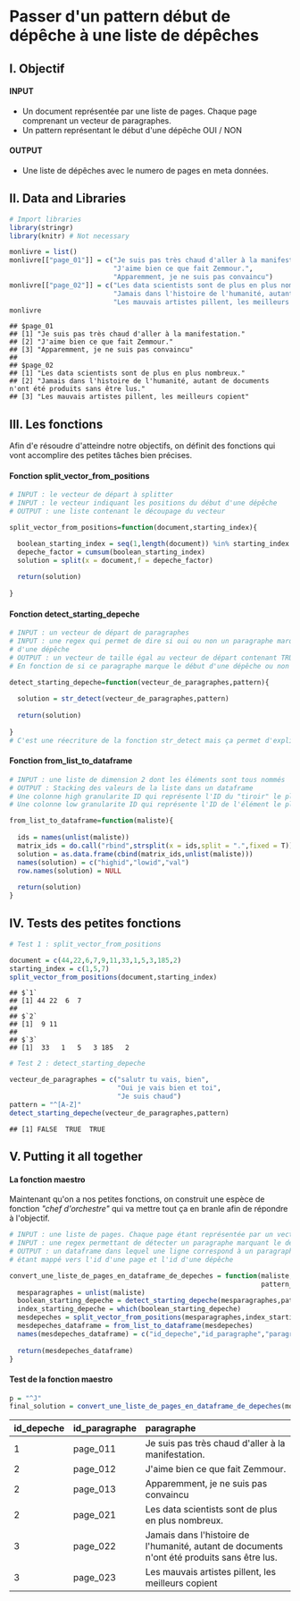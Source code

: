 Passer d'un pattern début de dépêche à une liste de dépêches
================

I. Objectif
-----------

#### INPUT

-   Un document représentée par une liste de pages. Chaque page comprenant un vecteur de paragraphes.
-   Un pattern représentant le début d'une dépêche OUI / NON

#### OUTPUT

-   Une liste de dépêches avec le numero de pages en meta données.

II. Data and Libraries
----------------------

``` r
# Import libraries
library(stringr)
library(knitr) # Not necessary

monlivre = list()
monlivre[["page_01"]] = c("Je suis pas très chaud d'aller à la manifestation.",
                          "J'aime bien ce que fait Zemmour.",
                          "Apparemment, je ne suis pas convaincu")
monlivre[["page_02"]] = c("Les data scientists sont de plus en plus nombreux.",
                          "Jamais dans l'histoire de l'humanité, autant de documents n'ont été produits sans être lus.",
                          "Les mauvais artistes pillent, les meilleurs copient")
monlivre
```

    ## $page_01
    ## [1] "Je suis pas très chaud d'aller à la manifestation."
    ## [2] "J'aime bien ce que fait Zemmour."                  
    ## [3] "Apparemment, je ne suis pas convaincu"             
    ## 
    ## $page_02
    ## [1] "Les data scientists sont de plus en plus nombreux."                                         
    ## [2] "Jamais dans l'histoire de l'humanité, autant de documents n'ont été produits sans être lus."
    ## [3] "Les mauvais artistes pillent, les meilleurs copient"

III. Les fonctions
------------------

Afin d'e résoudre d'atteindre notre objectifs, on définit des fonctions qui vont accomplire des petites tâches bien précises.

#### Fonction split\_vector\_from\_positions

``` r
# INPUT : le vecteur de départ à splitter
# INPUT : le vecteur indiquant les positions du début d'une dépêche
# OUTPUT : une liste contenant le découpage du vecteur

split_vector_from_positions=function(document,starting_index){

  boolean_starting_index = seq(1,length(document)) %in% starting_index
  depeche_factor = cumsum(boolean_starting_index)
  solution = split(x = document,f = depeche_factor)
  
  return(solution)
  
}
```

#### Fonction detect\_starting\_depeche

``` r
# INPUT : un vecteur de départ de paragraphes
# INPUT : une regex qui permet de dire si oui ou non un paragraphe marque le début
# d'une dépêche
# OUTPUT : un vecteur de taille égal au vecteur de départ contenant TRUE ou FALSE
# En fonction de si ce paragraphe marque le début d'une dépêche ou non

detect_starting_depeche=function(vecteur_de_paragraphes,pattern){
  
  solution = str_detect(vecteur_de_paragraphes,pattern)
  
  return(solution)
  
}
# C'est une réecriture de la fonction str_detect mais ça permet d'expliquer la démarche générale.
```

#### Fonction from\_list\_to\_dataframe

``` r
# INPUT : une liste de dimension 2 dont les éléments sont tous nommés
# OUTPUT : Stacking des valeurs de la liste dans un dataframe
# Une colonne high granularite ID qui représente l'ID du "tiroir" le plus haut dans la hierarchie
# Une colonne low granularite ID qui représente l'ID de l'élément le plus bas dans la hiérarchie 

from_list_to_dataframe=function(maliste){
  
  ids = names(unlist(maliste))
  matrix_ids = do.call("rbind",strsplit(x = ids,split = ".",fixed = T))
  solution = as.data.frame(cbind(matrix_ids,unlist(maliste)))
  names(solution) = c("highid","lowid","val")
  row.names(solution) = NULL
  
  return(solution)
}
```

IV. Tests des petites fonctions
-------------------------------

``` r
# Test 1 : split_vector_from_positions

document = c(44,22,6,7,9,11,33,1,5,3,185,2)
starting_index = c(1,5,7)
split_vector_from_positions(document,starting_index)
```

    ## $`1`
    ## [1] 44 22  6  7
    ## 
    ## $`2`
    ## [1]  9 11
    ## 
    ## $`3`
    ## [1]  33   1   5   3 185   2

``` r
# Test 2 : detect_starting_depeche

vecteur_de_paragraphes = c("salutr tu vais, bien",
                           "Oui je vais bien et toi",
                           "Je suis chaud")
pattern = "^[A-Z]"
detect_starting_depeche(vecteur_de_paragraphes,pattern)
```

    ## [1] FALSE  TRUE  TRUE

V. Putting it all together
--------------------------

#### La fonction maestro

Maintenant qu'on a nos petites fonctions, on construit une espèce de fonction *"chef d'orchestre"* qui va mettre tout ça en branle afin de répondre à l'objectif.

``` r
# INPUT : une liste de pages. Chaque page étant représentée par un vecteur de paragraphe
# INPUT : une regex permettant de détecter un paragraphe marquant le début d'une dépêche
# OUTPUT : un dataframe dans lequel une ligne correspond à un paragraphe. Chaque paragraphe
# étant mappé vers l'id d'une page et l'id d'une dépêche

convert_une_liste_de_pages_en_dataframe_de_depeches = function(maliste,
                                                               pattern_to_detect_starting_depeche){
  mesparagraphes = unlist(maliste)
  boolean_starting_depeche = detect_starting_depeche(mesparagraphes,pattern_to_detect_starting_depeche)
  index_starting_depeche = which(boolean_starting_depeche)
  mesdepeches = split_vector_from_positions(mesparagraphes,index_starting_depeche)
  mesdepeches_dataframe = from_list_to_dataframe(mesdepeches)
  names(mesdepeches_dataframe) = c("id_depeche","id_paragraphe","paragraphe")
  
  return(mesdepeches_dataframe)
}
```

#### Test de la fonction maestro

``` r
p = "^J"
final_solution = convert_une_liste_de_pages_en_dataframe_de_depeches(monlivre,p)
```

| id\_depeche | id\_paragraphe | paragraphe                                                                                  |
|:------------|:---------------|:--------------------------------------------------------------------------------------------|
| 1           | page\_011      | Je suis pas très chaud d'aller à la manifestation.                                          |
| 2           | page\_012      | J'aime bien ce que fait Zemmour.                                                            |
| 2           | page\_013      | Apparemment, je ne suis pas convaincu                                                       |
| 2           | page\_021      | Les data scientists sont de plus en plus nombreux.                                          |
| 3           | page\_022      | Jamais dans l'histoire de l'humanité, autant de documents n'ont été produits sans être lus. |
| 3           | page\_023      | Les mauvais artistes pillent, les meilleurs copient                                         |
